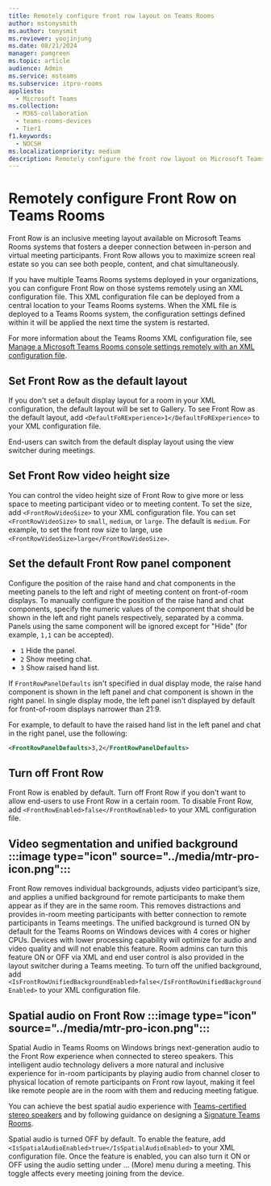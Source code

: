 ```yaml
---
title: Remotely configure front row layout on Teams Rooms
author: mstonysmith
ms.author: tonysmit
ms.reviewer: yoojinjung
ms.date: 08/21/2024
manager: pamgreen
ms.topic: article
audience: Admin
ms.service: msteams
ms.subservice: itpro-rooms
appliesto: 
  - Microsoft Teams
ms.collection: 
  - M365-collaboration
  - teams-rooms-devices
  - Tier1
f1.keywords: 
  - NOCSH
ms.localizationpriority: medium
description: Remotely configure the front row layout on Microsoft Teams Rooms systems.
---
```


# Remotely configure Front Row on Teams Rooms

Front Row is an inclusive meeting layout available on Microsoft Teams Rooms systems that fosters a deeper connection between in-person and virtual meeting participants. Front Row allows you to maximize screen real estate so you can see both people, content, and chat simultaneously.

If you have multiple Teams Rooms systems deployed in your organizations, you can configure Front Row on those systems remotely using an XML configuration file. This XML configuration file can be deployed from a central location to your Teams Rooms systems. When the XML file is deployed to a Teams Rooms system, the configuration settings defined within it will be applied the next time the system is restarted.

For more information about the Teams Rooms XML configuration file, see [Manage a Microsoft Teams Rooms console settings remotely with an XML configuration file](xml-config-file.md).

## Set Front Row as the default layout

If you don't set a default display layout for a room in your XML configuration, the default layout will be set to Gallery. To see Front Row as the default layout, add `<DefaultFoRExperience>1</DefaultFoRExperience>` to your XML configuration file.

End-users can switch from the default display layout using the view switcher during meetings.

## Set Front Row video height size

You can control the video height size of Front Row to give more or less space to meeting participant video or to meeting content. To set the size, add `<FrontRowVideoSize>` to your XML configuration file. You can set `<FrontRowVideoSize>` to `small`, `medium`, or `large`. The default is `medium`. For example, to set the front row size to large, use `<FrontRowVideoSize>large</FrontRowVideoSize>`.

## Set the default Front Row panel component

Configure the position of the raise hand and chat components in the meeting panels to the left and right of meeting content on front-of-room displays. To manually configure the position of the raise hand and chat components, specify the numeric values of the component that should be shown in the left and right panels respectively, separated by a comma. Panels using the same component will be ignored except for "Hide" (for example, `1,1` can be accepted).
- `1` Hide the panel.
- `2` Show meeting chat.
- `3` Show raised hand list.

If `FrontRowPanelDefaults` isn't specified in dual display mode, the raise hand component is shown in the left panel and chat component is shown in the right panel. In single display mode, the left panel isn't displayed by default for front-of-room displays narrower than 21:9.

For example, to default to have the raised hand list in the left panel and chat in the right panel, use the following:

```xml
<FrontRowPanelDefaults>3,2</FrontRowPanelDefaults>
```

## Turn off Front Row

Front Row is enabled by default. Turn off Front Row if you don't want to allow end-users to use Front Row in a certain room. To disable Front Row, add `<FrontRowEnabled>false</FrontRowEnabled>` to your XML configuration file.

## Video segmentation and unified background :::image type="icon" source="../media/mtr-pro-icon.png":::

Front Row removes individual backgrounds, adjusts video participant’s size, and applies a unified background for remote participants to make them appear as if they are in the same room. This removes distractions and provides in-room meeting participants with better connection to remote participants in Teams meetings.
The unified background is turned ON by default for the Teams Rooms on Windows devices with 4 cores or higher CPUs. Devices with lower processing capability will optimize for audio and video quality and will not enable this feature. Room admins can turn this feature ON or OFF via XML and end user control is also provided in the layout switcher during a Teams meeting.
To turn off the unified background, add `<IsFrontRowUnifiedBackgroundEnabled>false</IsFrontRowUnifiedBackgroundEnabled>` to your XML configuration file.

## Spatial audio on Front Row :::image type="icon" source="../media/mtr-pro-icon.png":::

Spatial Audio in Teams Rooms on Windows brings next-generation audio to the Front Row experience when connected to stereo speakers. This intelligent audio technology delivers a more natural and inclusive experience for in-room participants by playing audio from channel closer to physical location of remote participants on Front row layout, making it feel like remote people are in the room with them and reducing meeting fatigue.

You can achieve the best spatial audio experience with [Teams-certified stereo speakers](certified-hardware.md?tabs=Peripherals) and by following guidance on designing a [Signature Teams Rooms](room-planning-guidance.md?tabs=emtr#signature-teams-room-1).

Spatial audio is turned OFF by default. To enable the feature, add `<IsSpatialAudioEnabled>true</IsSpatialAudioEnabled>` to your XML configuration file. Once the feature is enabled, you can also turn it ON or OFF using the audio setting under … (More) menu during a meeting. This toggle affects every meeting joining from the device. 


